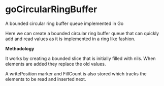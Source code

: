 # goCircularRingBuffer
A bounded circular ring buffer queue implemented in Go

Here we can create a bounded circular ring buffer queue that can quickly add and read values as it is implemented in a ring like fashion.

**Methodology**

It works by creating a bounded slice that is initially filled with nils. When elements are added they replace the old values.

A writePosition marker and FillCount is also stored which tracks the elements to be read and inserted next.
